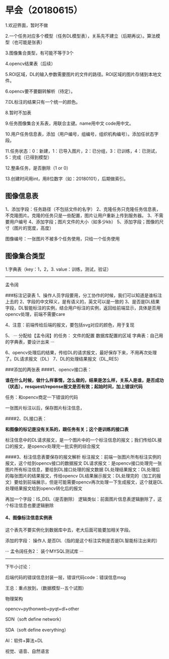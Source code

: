 # 早会（20180615）
1.欢迎界面，暂时不做

2.一个任务对应多个模型（任务DL模型表），关系先不建立（后期再议）。算法模型（也可能是张表）

3.图像集合类型，有可能不等于3个

4.opencv结果表（后续）

5.ROI区域，DL的输入参数需要图片的文件的路径。ROI区域的图片存储到本地文件。

6.opencv要不要翻转解析（待定）。

7.DL标注的结果只有一个统一的颜色。

8.暂时不加表

9.任务图像集合关系表，用联合主键。name用中文 code用中文。

10.用户任务信息表，添加（用户编号，组编号，组织机构编号）。添加任状态字段。

11.任务状态：0：新建，1：已导入图片，2：已分组，3：已训练，4：已测试，5：完成（已得到模型）

12.整条任务，是否删除（1 or 0）

13.创建时间用int，用8位数字（如：20180101），后期做索引。

## 图像信息表
1、添加字段：任务路径（不包括文件的名字）
2、克隆任务只克隆任务信息表，不克隆图片。克隆的任务只是一些配置，图片让用户重新上传到服务器。
3、不需要用户编号
4、添加字段；图片文件的大小（如多少kb）
5、添加字段；图像的尺寸（图片的宽度，高度）

图像编号：一张图片不被多个任务使用，只给一个任务使用



## 图像集合类型
1.字典表（key：1，2，3.  value：训练，测试，验证）

------

孟令阔

###标注记录表
1、操作人员字段要用，分工协作的时候，我们可以知道是谁标注上去的
2、字段的中文释义，是有语义的，英文可以是一致的
3、是否是DL结果字段，DL智能标注的实例，结合用户标注的实例，返回给前端显示，具体是否用opencv处理，前端不需要care

4、注意：前端传给后端的报文，要包括svg对应的颜色，用于复现

5、
···
分配给【孟令阔】的任务：
文件的配置
数据库配置的区域
字典表：自己用的字典表，要设计出来
···

6、opencv处理后的结果，传给DL的请求报文，最好保存下来，不用再次处理了。DL请求报文（DL）
7、DL的处理结果报文（DL_RES）


###添加的两张表
####1、opencv接口表：

**谁在什么时候，做什么样事情，怎么做的，结果是怎么样，关系人是谁，是否成功（状态），resquest/reponse报文是否有效；起始时间，加上错误代码**

任务：和opencv商定一下错误的代码


一张图片标注以后，保存图片标注信息，

####2、DL接口表：

**和图像的标记是没有关系的，跟任务有关；这个是训练的接口表**

标注信息中的DL请求报文，是一个图片中的一个标注信息的报文；我们传给DL接口的报文，是opencv处理完一批实例的综合报文

####3、标注信息表要保存的报文解析
标注报文：前端一张图片所有标注实例的报文，这个给到opencv接口的数据报文
DL请求报文：是opencv接口处理完一张图片所有标注信息，要给到DL接口处理的报文数据
DL处理结果报文：DL处理后的每张图片的结果报文，传给opencv
DL结果展示报文：DL处理完的（加工的报文）要给到前端展示，但是可能需要opencv再次处理一下生成报文，这个就是DL处理结果报文给到opencv转化后的报文

再加一个字段：IS_DEL（是否删除）
逻辑类似：前面图片信息表逻辑删除了，这个标注信息也要逻辑删除


#### 4、图像标注信息实例表

这个表先不要实例化到数据库中去，老大后面可能要加相关字段。

添加的字段：
操作人
是否DL（指的是这个标注实例是否是DL智能标注出来的）


···
孟令阔任务2：
装个MYSQL测试库
···

-------------------------

下午小讨论：

后端代码的错误信息封装一层，错误代码code：错误信息msg 





王总：重点放到，（数据模型--五个试图）

物理架构

opencv+pythonweb+pyqt+dl+other



SDN（soft define network）

SDA（soft define everything）



AI：软件+算法+DL

视觉、语音、自然语言


